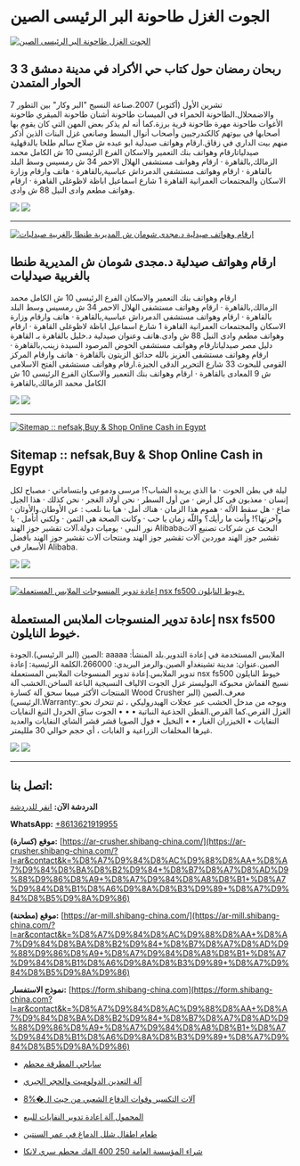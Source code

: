# الجوت الغزل طاحونة البر الرئيسى الصين

<a href="https://swt.shibang-china.com/?l=ar&img&k=%D8%A7%D9%84%D8%AC%D9%88%D8%AA+%D8%A7%D9%84%D8%BA%D8%B2%D9%84+%D8%B7%D8%A7%D8%AD%D9%88%D9%86%D8%A9+%D8%A7%D9%84%D8%A8%D8%B1+%D8%A7%D9%84%D8%B1%D8%A6%D9%8A%D8%B3%D9%89+%D8%A7%D9%84%D8%B5%D9%8A%D9%86" target="_blank">![الجوت الغزل طاحونة البر الرئيسى الصين](http://static.shibang-china.com/all-800x300/550.jpg)</a>

## ربحان رمضان حول كتاب حي الأكراد في مدينة دمشق 3 3 الحوار المتمدن
7 تشرين الأول (أكتوبر) 2007.صناعة النسيج &quot;البر وكار&quot; بين التطور والاضمحلال.الطاحونة الحمراء في الميسات طاحونة أشنان طاحونة الميقري طاحونة الأغوات طاحونة مهرة طاحونة قرية برزة.كما أنه لم يذكر بعض المهن التي كان يقوم بها أصحابها في بيوتهم كالكندرجيين وأصحاب أنوال البسط وصانعي غزل البنات الذين أذكر منهم بيت الداري في زقاق.ارقام وهواتف صيدلية ابو عبده ش صلاح سالم طلخا بالدقهلية صيدلياتارقام وهواتف بنك التعمير والاسكان الفرع الرئيسى 10 ش الكامل محمد الزمالك,بالقاهرة &middot; ارقام وهواتف مستشفى الهلال الاحمر 34 ش رمسيس وسط البلد بالقاهرة &middot; ارقام وهواتف مستشفى الدمرداش عباسية,بالقاهرة &middot; هاتف وارقام وزارة الاسكان والمجتمعات العمرانية القاهرة 1 شارع اسماعيل اباظة لاظوغلى القاهرة &middot; ارقام وهواتف مطعم وادى النيل 88 ش وادى.


<a href="https://whatsapp.shibangsoft.com/WhatsApp.php" target="_blank" title="WhatsApp">![](http://static.shibang-china.com/icon/whatsapp.png)</a> <a href="https://swt.shibang-china.com/?l=ar&icon&k=%D8%A7%D9%84%D8%AC%D9%88%D8%AA+%D8%A7%D9%84%D8%BA%D8%B2%D9%84+%D8%B7%D8%A7%D8%AD%D9%88%D9%86%D8%A9+%D8%A7%D9%84%D8%A8%D8%B1+%D8%A7%D9%84%D8%B1%D8%A6%D9%8A%D8%B3%D9%89+%D8%A7%D9%84%D8%B5%D9%8A%D9%86" target="_blank">![](http://static.shibang-china.com/icon/chat-ar.png)</a>

---

<a href="https://swt.shibang-china.com/?l=ar&img&k=%D8%A7%D9%84%D8%AC%D9%88%D8%AA+%D8%A7%D9%84%D8%BA%D8%B2%D9%84+%D8%B7%D8%A7%D8%AD%D9%88%D9%86%D8%A9+%D8%A7%D9%84%D8%A8%D8%B1+%D8%A7%D9%84%D8%B1%D8%A6%D9%8A%D8%B3%D9%89+%D8%A7%D9%84%D8%B5%D9%8A%D9%86" target="_blank">![ارقام وهواتف صيدلية د.مجدى شومان ش المديرية طنطا بالغربية صيدليات](http://static.shibang-china.com/all-800x300/645.jpg)</a>

## ارقام وهواتف صيدلية د.مجدى شومان ش المديرية طنطا بالغربية صيدليات
ارقام وهواتف بنك التعمير والاسكان الفرع الرئيسى 10 ش الكامل محمد الزمالك,بالقاهرة &middot; ارقام وهواتف مستشفى الهلال الاحمر 34 ش رمسيس وسط البلد بالقاهرة &middot; ارقام وهواتف مستشفى الدمرداش عباسية,بالقاهرة &middot; هاتف وارقام وزارة الاسكان والمجتمعات العمرانية القاهرة 1 شارع اسماعيل اباظة لاظوغلى القاهرة &middot; ارقام وهواتف مطعم وادى النيل 88 ش وادى.هاتف وعنوان صيدلية د.خليل بالقاهرة بـ القاهرة دليل مصر صيدلياتارقام وهواتف مستشفى الحوض المرصود السيدة زينب,بالقاهرة &middot; ارقام وهواتف مستشفى العزيز بالله حدائق الزيتون بالقاهرة &middot; هاتف وارقام المركز القومى للبحوث 33 شارع التحرير الدقى الجيزة.ارقام وهواتف مستشفى الفتح الاسلامى ش 9 المعادى بالقاهرة &middot; ارقام وهواتف بنك التعمير والاسكان الفرع الرئيسى 10 ش الكامل محمد الزمالك,بالقاهرة


<a href="https://whatsapp.shibangsoft.com/WhatsApp.php" target="_blank" title="WhatsApp">![](http://static.shibang-china.com/icon/whatsapp.png)</a> <a href="https://swt.shibang-china.com/?l=ar&icon&k=%D8%A7%D9%84%D8%AC%D9%88%D8%AA+%D8%A7%D9%84%D8%BA%D8%B2%D9%84+%D8%B7%D8%A7%D8%AD%D9%88%D9%86%D8%A9+%D8%A7%D9%84%D8%A8%D8%B1+%D8%A7%D9%84%D8%B1%D8%A6%D9%8A%D8%B3%D9%89+%D8%A7%D9%84%D8%B5%D9%8A%D9%86" target="_blank">![](http://static.shibang-china.com/icon/chat-ar.png)</a>

---

<a href="https://swt.shibang-china.com/?l=ar&img&k=%D8%A7%D9%84%D8%AC%D9%88%D8%AA+%D8%A7%D9%84%D8%BA%D8%B2%D9%84+%D8%B7%D8%A7%D8%AD%D9%88%D9%86%D8%A9+%D8%A7%D9%84%D8%A8%D8%B1+%D8%A7%D9%84%D8%B1%D8%A6%D9%8A%D8%B3%D9%89+%D8%A7%D9%84%D8%B5%D9%8A%D9%86" target="_blank">![Sitemap :: nefsak,Buy &amp; Shop Online Cash in Egypt](http://static.shibang-china.com/all-800x300/176.jpg)</a>

## Sitemap :: nefsak,Buy &amp; Shop Online Cash in Egypt
ليلة في بطن الحوت &middot; ما الذي يريده الشباب؟! مرسى ودموعى وابتساماتي &middot; مصباح لكل إنسان &middot; معذبون فى كل أرض &middot; من أول السطر &middot; نحن أولاد الغجر &middot; نحن كذلك &middot; هذا الجيل ضاع &middot; هل سقط الأله &middot; هموم هذا الزمان &middot; هناك أمل &middot; هيا بنا نلعب : عن الأوطان.والأوثان &middot; وآخرتها؟! وأنت ما رأيك؟ واللّه زمان يا حب &middot; وكانت الصحة هي الثمن &middot; ولكني أتأمل &middot; يا نور النبي &middot; يوميات دولة.آلات تقشير جوز الهند Alibabaالبحث عن شركات تصنيع آلات تقشير جوز الهند موردين آلات تقشير جوز الهند ومنتجات آلات تقشير جوز الهند بأفضل الأسعار في Alibaba.


<a href="https://whatsapp.shibangsoft.com/WhatsApp.php" target="_blank" title="WhatsApp">![](http://static.shibang-china.com/icon/whatsapp.png)</a> <a href="https://swt.shibang-china.com/?l=ar&icon&k=%D8%A7%D9%84%D8%AC%D9%88%D8%AA+%D8%A7%D9%84%D8%BA%D8%B2%D9%84+%D8%B7%D8%A7%D8%AD%D9%88%D9%86%D8%A9+%D8%A7%D9%84%D8%A8%D8%B1+%D8%A7%D9%84%D8%B1%D8%A6%D9%8A%D8%B3%D9%89+%D8%A7%D9%84%D8%B5%D9%8A%D9%86" target="_blank">![](http://static.shibang-china.com/icon/chat-ar.png)</a>

---

<a href="https://swt.shibang-china.com/?l=ar&img&k=%D8%A7%D9%84%D8%AC%D9%88%D8%AA+%D8%A7%D9%84%D8%BA%D8%B2%D9%84+%D8%B7%D8%A7%D8%AD%D9%88%D9%86%D8%A9+%D8%A7%D9%84%D8%A8%D8%B1+%D8%A7%D9%84%D8%B1%D8%A6%D9%8A%D8%B3%D9%89+%D8%A7%D9%84%D8%B5%D9%8A%D9%86" target="_blank">![إعادة تدوير المنسوجات الملابس المستعملة nsx fs500 خيوط النايلون.](http://static.shibang-china.com/all-800x300/1257.jpg)</a>

## إعادة تدوير المنسوجات الملابس المستعملة nsx fs500 خيوط النايلون.
الصين (البر الرئيسي).الجودة: aaaaa الملابس المستخدمة في إعادة التدوير.بلد المنشأ: الصين.عنوان: مدينة تشينغداو الصين.والرمز البريدي: 266000.الكلمة الرئيسية: إعادة تدوير الملابس.إعادة تدوير المنسوجات الملابس المستعملة nsx fs500 خيوط النايلون نسيج القماش محبوكة البوليستر غزل الجوت الالياف النسيجية الباعة الساخن.الخشب آلة المنتجات الأكثر مبيعا سحق آلة كسارة Wood Crusher معرف.الصين (البر الرئيسي).Warranty:.ويوجه من مدخل الخشب عبر عجلات الهيدروليكي ، ثم تتحرك نحو الغزل القرص.كما القرص.القطن الجذعية النباتية • • • الجوت ساق الخردل التبغ النفايات النفايات • الخيزران الغبار • • النخيل • فول الصويا قشر قشر الشاي النفايات والعديد غيرها المخلفات الزراعية و الغابات ، أي حجم حوالي 30 ملليمتر.


<a href="https://whatsapp.shibangsoft.com/WhatsApp.php" target="_blank" title="WhatsApp">![](http://static.shibang-china.com/icon/whatsapp.png)</a> <a href="https://swt.shibang-china.com/?l=ar&icon&k=%D8%A7%D9%84%D8%AC%D9%88%D8%AA+%D8%A7%D9%84%D8%BA%D8%B2%D9%84+%D8%B7%D8%A7%D8%AD%D9%88%D9%86%D8%A9+%D8%A7%D9%84%D8%A8%D8%B1+%D8%A7%D9%84%D8%B1%D8%A6%D9%8A%D8%B3%D9%89+%D8%A7%D9%84%D8%B5%D9%8A%D9%86" target="_blank">![](http://static.shibang-china.com/icon/chat-ar.png)</a>

---
## اتصل بنا:

**الدردشة الآن:** [انقر للدردشة](https://swt.shibang-china.com?l=ar&contact&k=%D8%A7%D9%84%D8%AC%D9%88%D8%AA+%D8%A7%D9%84%D8%BA%D8%B2%D9%84+%D8%B7%D8%A7%D8%AD%D9%88%D9%86%D8%A9+%D8%A7%D9%84%D8%A8%D8%B1+%D8%A7%D9%84%D8%B1%D8%A6%D9%8A%D8%B3%D9%89+%D8%A7%D9%84%D8%B5%D9%8A%D9%86)

**WhatsApp:**  [+8613621919955](https://whatsapp.shibangsoft.com/WhatsApp.php)

**موقع (كسارة):** [https://ar-crusher.shibang-china.com/](https://ar-crusher.shibang-china.com/?l=ar&contact&k=%D8%A7%D9%84%D8%AC%D9%88%D8%AA+%D8%A7%D9%84%D8%BA%D8%B2%D9%84+%D8%B7%D8%A7%D8%AD%D9%88%D9%86%D8%A9+%D8%A7%D9%84%D8%A8%D8%B1+%D8%A7%D9%84%D8%B1%D8%A6%D9%8A%D8%B3%D9%89+%D8%A7%D9%84%D8%B5%D9%8A%D9%86)

**موقع (مطحنة):** [https://ar-mill.shibang-china.com/](https://ar-mill.shibang-china.com/?l=ar&contact&k=%D8%A7%D9%84%D8%AC%D9%88%D8%AA+%D8%A7%D9%84%D8%BA%D8%B2%D9%84+%D8%B7%D8%A7%D8%AD%D9%88%D9%86%D8%A9+%D8%A7%D9%84%D8%A8%D8%B1+%D8%A7%D9%84%D8%B1%D8%A6%D9%8A%D8%B3%D9%89+%D8%A7%D9%84%D8%B5%D9%8A%D9%86)

**نموذج الاستفسار:** [https://form.shibang-china.com](https://form.shibang-china.com?l=ar&contact&k=%D8%A7%D9%84%D8%AC%D9%88%D8%AA+%D8%A7%D9%84%D8%BA%D8%B2%D9%84+%D8%B7%D8%A7%D8%AD%D9%88%D9%86%D8%A9+%D8%A7%D9%84%D8%A8%D8%B1+%D8%A7%D9%84%D8%B1%D8%A6%D9%8A%D8%B3%D9%89+%D8%A7%D9%84%D8%B5%D9%8A%D9%86)

* [ساياجي المطرقة محطم](../22/%D8%B3%D8%A7%D9%8A%D8%A7%D8%AC%D9%8A%20%D8%A7%D9%84%D9%85%D8%B7%D8%B1%D9%82%D8%A9%20%D9%85%D8%AD%D8%B7%D9%85.md)

* [آلة التعدين الدولوميت والحجر الجيري](../24/%D8%A2%D9%84%D8%A9%20%D8%A7%D9%84%D8%AA%D8%B9%D8%AF%D9%8A%D9%86%20%D8%A7%D9%84%D8%AF%D9%88%D9%84%D9%88%D9%85%D9%8A%D8%AA%20%D9%88%D8%A7%D9%84%D8%AD%D8%AC%D8%B1%20%D8%A7%D9%84%D8%AC%D9%8A%D8%B1%D9%8A.md)

* [آلات التكسير وقوات الدفاع الشعبي من حيث ال�%8](../24/%D8%A2%D9%84%D8%A7%D8%AA%20%D8%A7%D9%84%D8%AA%D9%83%D8%B3%D9%8A%D8%B1%20%D9%88%D9%82%D9%88%D8%A7%D8%AA%20%D8%A7%D9%84%D8%AF%D9%81%D8%A7%D8%B9%20%D8%A7%D9%84%D8%B4%D8%B9%D8%A8%D9%8A%20%D9%85%D9%86%20%D8%AD%D9%8A%D8%AB%20%D8%A7%D9%84%EF%BF%BD%258.md)

* [المحمول آلة إعادة تدوير النفايات للبيع](../25/%D8%A7%D9%84%D9%85%D8%AD%D9%85%D9%88%D9%84%20%D8%A2%D9%84%D8%A9%20%D8%A5%D8%B9%D8%A7%D8%AF%D8%A9%20%D8%AA%D8%AF%D9%88%D9%8A%D8%B1%20%D8%A7%D9%84%D9%86%D9%81%D8%A7%D9%8A%D8%A7%D8%AA%20%D9%84%D9%84%D8%A8%D9%8A%D8%B9.md)

* [طعام اطفال شلل الدماغ في عمر السنتين](../21/%D8%B7%D8%B9%D8%A7%D9%85%20%D8%A7%D8%B7%D9%81%D8%A7%D9%84%20%D8%B4%D9%84%D9%84%20%D8%A7%D9%84%D8%AF%D9%85%D8%A7%D8%BA%20%D9%81%D9%8A%20%D8%B9%D9%85%D8%B1%20%D8%A7%D9%84%D8%B3%D9%86%D8%AA%D9%8A%D9%86.md)

* [شراء المؤسسة العامة 250 400 الفك محطم سري لانكا](../24/%D8%B4%D8%B1%D8%A7%D8%A1%20%D8%A7%D9%84%D9%85%D8%A4%D8%B3%D8%B3%D8%A9%20%D8%A7%D9%84%D8%B9%D8%A7%D9%85%D8%A9%20250%20400%20%D8%A7%D9%84%D9%81%D9%83%20%D9%85%D8%AD%D8%B7%D9%85%20%D8%B3%D8%B1%D9%8A%20%D9%84%D8%A7%D9%86%D9%83%D8%A7.md)